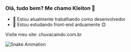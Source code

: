 ### Olá, tudo bem? Me chamo Kleiton 👋

- 🔭 Estou atualmente trabalhando como desenvolvedor
- 🌱 Estou estudando front-end arduamente 😊

Visite meu site: chuvacaindo.com.br

![Snake Animation](https://github.com/kleitong1/kleitong1/blob/output/github-contribution-grid-snake.svg)
